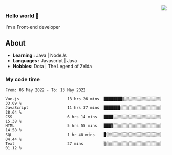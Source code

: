 <img align='right' src="https://github-readme-stats.vercel.app/api?username=jumodada&show_icons=true&theme=vue">

### Hello world 👋

I'm a Front-end developer 
    
## About
-  **Learning :** Java | NodeJs
-  **Languages :** Javascript | Java
-  **Hobbies:** Dota | The Legend of Zelda

### My code time

<!--START_SECTION:waka-->

```text
From: 06 May 2022 - To: 13 May 2022

Vue.js                     13 hrs 26 mins  ████████▒░░░░░░░░░░░░░░░░   33.09 %
JavaScript                 11 hrs 37 mins  ███████░░░░░░░░░░░░░░░░░░   28.64 %
CSS                        6 hrs 14 mins   ████░░░░░░░░░░░░░░░░░░░░░   15.38 %
HTML                       5 hrs 55 mins   ███▓░░░░░░░░░░░░░░░░░░░░░   14.58 %
SQL                        1 hr 48 mins    █░░░░░░░░░░░░░░░░░░░░░░░░   04.44 %
Text                       27 mins         ▒░░░░░░░░░░░░░░░░░░░░░░░░   01.12 %
```

<!--END_SECTION:waka-->
